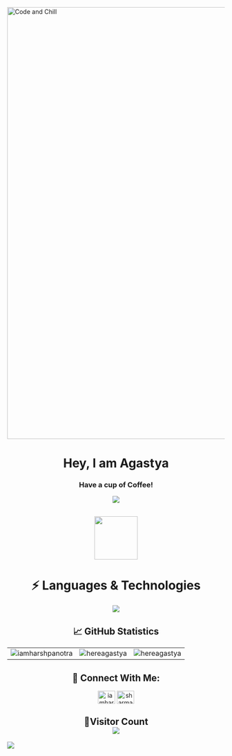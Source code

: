 <img align="center" alt="Code and Chill" width="1000" src="https://user-images.githubusercontent.com/84271800/194936626-02de68eb-ce2c-408b-ae0e-4ab6c35e0334.png">

<h1 align="center">Hey, I am Agastya</h1>
<h3 align="center">Have a cup of Coffee!</h3>

<p align="center">
<a href="https://github.com/CodeWhiteWeb/CodeWhiteWeb">
    <img src="https://readme-typing-svg.herokuapp.com?color=36BCF7FF&center=true&vCenter=true&lines=Software;Web;Frontend;">
</a>
</p>
<div align="center">
<br>
<img src = "https://user-images.githubusercontent.com/87887741/138137569-c03af614-7c08-43d8-b2ad-4ea28864022f.gif" width = "100" height = "100">

<br/>

</div>

<div>
<h1 align="center">⚡ Languages & Technologies</h1>
    <div align="center">
      <img
        src="https://skillicons.dev/icons?i=javascript,html,css,github,bootstrap"
      />
    </div>
    
<!-- Github Statistics -->
<h2 align="center">📈 GitHub Statistics</h2>
<table align = "center">
    <td>
<img src="https://github-readme-stats.vercel.app/api?username=iamharshpanotra&show_icons=true&locale=en" alt="iamharshpanotra"/>
    </td>
    <td>
<img src="https://github-readme-stats.vercel.app/api/top-langs?username=hereagastya&show_icons=true&locale=en&layout=compact" alt="hereagastya" />
        </td>
    <td>
<img src="https://github-readme-streak-stats.herokuapp.com/?user=hereagastya&" alt="hereagastya" />
    </td>
</table>
<h2 align="center">🔗 Connect With Me:</h2>
<p align="center">
<a href="https://twitter.com/iamharshpanotra" target="blank"><img align="center" src="https://raw.githubusercontent.com/rahuldkjain/github-profile-readme-generator/master/src/images/icons/Social/twitter.svg" alt="iamharshpanotra" height="30" width="40" /></a>

<a href="mailto:sharmaagastya72@gmail.com" target="_blank">
<img align="center" src="https://user-images.githubusercontent.com/91747922/145641534-6a83084f-2982-449d-9b06-64f8ec368f57.png" alt="sharmaagastya72@gmail.com" height="30" width="40" />
</a>
</p>

<!-- Visitor Count -->
<h2 align = "center">👀Visitor Count<br>
<img align = "center" src="https://profile-counter.glitch.me/hereagastya/count.svg" />
</h2>

<img src="https://raw.githubusercontent.com/Trilokia/Trilokia/379277808c61ef204768a61bbc5d25bc7798ccf1/bottom_header.svg" />
